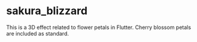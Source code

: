 # sakura_blizzard
This is a 3D effect related to flower petals in Flutter. Cherry blossom petals are included as standard.
